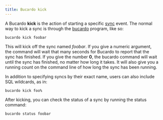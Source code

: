 ```yaml
---
title: Bucardo kick
---
```


A Bucardo **kick** is the action of starting a specific [sync](/Bucardo/object_types/sync)
event.  The normal way to kick a sync is through the [bucardo](/Bucardo/cli/)
program, like so:

    bucardo kick foobar

This will kick off the sync named *foobar*. If you give a numeric argument, the command will wait that many seconds for Bucardo to report that the sync has finished. If you give the number **0**, the bucardo command will wait until the sync has finished, no matter how long it takes. It will also give you a running count on the command line of how long the sync has been running.

In addition to specifying syncs by their exact name, users can also include SQL wildcards, as in:

    bucardo kick foo%

After kicking, you can check the status of a sync by running the status command:

    bucardo status foobar


